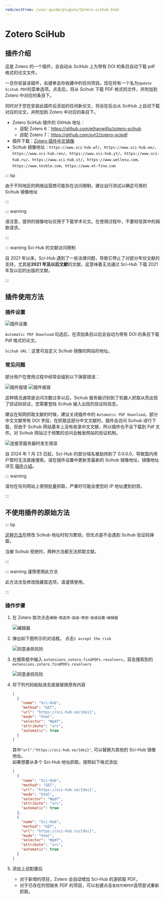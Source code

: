 ```yaml
---
redirectFrom: /user-guide/plugins/Zotero-scihub.html
---
```


# Zotero SciHub

## 插件介绍

这是 Zotero 的一个插件，会自动从 SciHub 上为带有 DOI 的条目自动下载 pdf 格式的论文文件。

一旦你安装该插件，右键单击你收藏中的任何项目。现在将有一个名为`Update Scihub PDF`的菜单选项。点击后，将从 Scihub 下载 PDF 格式的文件，并附加到 Zotero 中对应的条目下。

同时对于您在安装此插件后添加的任何新论文，将会在后台从 SciHub 上自动下载对应的论文，并附加到 Zotero 中对应的条目下。

- Zotero SciHub 插件的 GitHub 地址：
  - 适配 Zotero 6：<https://github.com/ethanwillis/zotero-scihub>
  - 适配 Zotero 7：<https://github.com/syt2/zotero-scipdf>
- 插件下载：[Zotero 插件中文镜像](https://zotero-chinese.com/plugins/#search=sci-hub)
- Scihub 镜像地址：`https://www.sci-hub.wf/`、`https://www.sci-hub.ee/`、`https://www.sci-hub.ren/`、`https://www.sci-hub.yt/`、`https://www.sci-hub.ru/`、`https://www.sci-hub.st/`、`https://www.wellesu.com`、`https://www.tesble.com`、`https://www.et-fine.com`

::: tip

由于不同地区的网络运营商可能存在访问限制，建议自行测试以确定可用的 Scihub 镜像地址

:::

::: warning

请注意，提供的镜像地址仅用于下载学术论文。在使用过程中，不要轻信其中的捐款请求。

:::

::: warning Sci-Hub 的文献访问限制

自 2021 年以来，Sci-Hub 遇到了一些法律问题，导致它停止了对部分年份文献的支持，尤其是**2021 年及以后文献**的文献，这意味着无法通过 Sci-Hub 下载 2021 年及以后的出版的文献。

:::

## 插件使用方法

### 插件设置

![插件设置](../../assets/images/zotero-plugin-scihub/zotero-scihub.png)

`Automatic PDF Download`:勾选后，在添加条目以后会自动为带有 DOI 的条目下载 Pdf 格式的论文。

`Scihub URL`：这里可自定义 Scihub 镜像的网站的地址。

### 常见问题

部分用户在使用过程中经常会碰到以下弹窗错误：

![插件报错](../../assets/images/zotero-plugin-scihub/scihub报错.png)
![插件报错](../../assets/images/zotero-plugin-scihub/scihub报错_1.png)

这种情况通常是访问次数过多以后，Sichub 服务器识别到了机器人抓取从而出现了验证码验证，您需要登陆 Scihub 输入出现的验证码信息。

建议在知网抓取文献的时候，建议关闭插件中的 `Automatic PDF Download`。部分中文文献带有 DOI 字段，在抓取这部分中文文献时，插件会访问 Scihub 进行下载，但由于 Scihub 网站基本上没有收录中文文献，所以插件也不会下载到 Pdf 文件。对 Scihub 网站过于频繁的访问会触发网站的验证机制。

![连接至服务器时发生错误](../../assets/images/zotero-plugin-scihub/scihub报错_2.png)

自 2024 年 1 月 23 日起，Sci-Hub 的部分域名被劫持到了 0.0.0.0，导致国内用户暂时无法直接搜索。请在插件设置中更新至最新的 Scihub 镜像地址，镜像地址详见 [插件介绍](#插件介绍)。

::: warning

请勿在任何网站上使用批量抓取，严重时可能会使您的 IP 地址遭到封禁。

:::

## 不使用插件的原始方法

::: tip

[这种方法](https://www.zotero.org/support/kb/custom_pdf_resolvers)在修改 Scihub 地址时较为繁琐，但优点是不会遇到 Scihub 验证码弹窗。

当被 Scihub 拒绝时，两种方法都无法抓取文献。

:::

::: warning 谨慎使用此方法

此方法涉及修改隐藏首选项，请谨慎使用。

:::

### 操作步骤

1. 在 Zotero 依次点击`编辑`-`首选项`-`高级`-`常规`-`高级设置`-`编辑器`

   ![编辑器](../../assets/images/zotero-编辑器.png)

2. 弹出如下图所示的对话框。 点击`I accept the risk`

   ![同意承担风险](../../assets/images/zotero-我同意承担风险.png)

3. 在搜索框中输入 `extensions.zotero.findPDFs.resolvers`，双击搜索到的 `extensions.zotero.findPDFs.resolvers`

   ![同意承担风险](../../assets/images/zotero-findPDFs_resolvers.png)

4. 将下列代码粘贴进去直接替换原有内容

   ```json
   [
     {
       "name": "Sci-Hub",
       "method": "GET",
       "url": "https://sci-hub.se/{doi}",
       "mode": "html",
       "selector": "#pdf",
       "attribute": "src",
       "automatic": true
     }
   ]
   ```

   其中`"url":"https://sci-hub.se/{doi}"`, 可以替换为其他的 Sci-Hub 镜像地址。  
   如果想要从多个 Sci-Hub 地址抓取，按照如下格式添加

   ```json
   [
     {
       "name": "Sci-Hub",
       "method": "GET",
       "url": "https://sci-hub.se/{doi}",
       "mode": "html",
       "selector": "#pdf",
       "attribute": "src",
       "automatic": true
     },
     {
       "name": "Sci-Hub",
       "method": "GET",
       "url": "https://sci-hub.ru/{doi}",
       "mode": "html",
       "selector": "#pdf",
       "attribute": "src",
       "automatic": true
     }
   ]
   ```

5. 添加上述配置后
   - 对于新增的项目，Zotero 会自动增加 Sci-Hub 的源抓取 PDF。
   - 对于已存在的但缺失 PDF 的项目，可以右键点击`查找可用PDF`选项尝试重新抓取。
